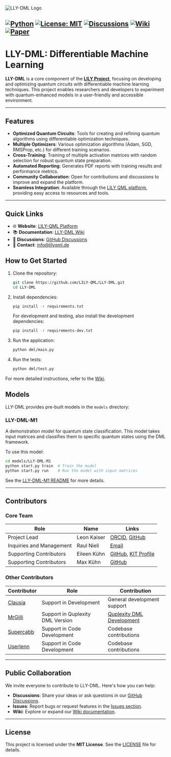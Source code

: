   <img src="https://github.com/user-attachments/assets/2b6d0eba-8297-4f34-8cf3-c9a261f9e17e" alt="LLY-DML Logo">
</div>

[![Python](https://img.shields.io/pypi/pyversions/lly-dml.svg)](https://badge.fury.io/py/lly-dml)
[![License: MIT](https://img.shields.io/badge/License-MIT-yellow.svg)](https://opensource.org/licenses/MIT)
[![Discussions](https://img.shields.io/github/discussions/LILY-QML/LLY-DML)](https://github.com/LILY-QML/LLY-DML/discussions)
[![Wiki](https://img.shields.io/badge/Documentation-Wiki-blue)](https://github.com/LILY-QML/LLY-DML/wiki)
[![Paper](https://img.shields.io/badge/LLY--DML%20Paper-PDF-blue)]()
---


# **LLY-DML: Differentiable Machine Learning**

**LLY-DML** is a core component of the [**LILY Project**](https://www.lilyqml.de), focusing on developing and optimizing quantum circuits with differentiable machine learning techniques. This project enables researchers and developers to experiment with quantum-enhanced models in a user-friendly and accessible environment.

---

## **Features**
- **Optimized Quantum Circuits**: Tools for creating and refining quantum algorithms using differentiable optimization techniques.
- **Multiple Optimizers**: Various optimization algorithms (Adam, SGD, RMSProp, etc.) for different training scenarios.
- **Cross-Training**: Training of multiple activation matrices with random selection for robust quantum state preparation.
- **Automated Reporting**: Generates PDF reports with training results and performance metrics.
- **Community Collaboration**: Open for contributions and discussions to improve and expand the platform.
- **Seamless Integration**: Available through the [LILY QML platform](https://www.lilyqml.de), providing easy access to resources and tools.

---

## **Quick Links**
- 🌐 **Website**: [LILY-QML Platform](https://www.lilyqml.de)
- 📚 **Documentation**: [LLY-DML Wiki](https://github.com/LILY-QML/LLY-DML/wiki)
- 💬 **Discussions**: [GitHub Discussions](https://github.com/LILY-QML/LLY-DML/discussions)
- 📧 **Contact**: [info@lilyqml.de](mailto:info@lilyqml.de)



## **How to Get Started**
1. Clone the repository:
   ```bash
   git clone https://github.com/LILY-QML/LLY-DML.git
   cd LLY-DML
   ```
2. Install dependencies:
   ```bash
   pip install -r requirements.txt
   ```
   For development and testing, also install the development dependencies:
   ```bash
   pip install -r requirements-dev.txt
   ```
3. Run the application:
   ```bash
   python dml/main.py
   ```
4. Run the tests:
   ```bash
   python dml/test.py
   ```

For more detailed instructions, refer to the [Wiki](https://github.com/LILY-QML/LLY-DML/wiki).

## Models

LLY-DML provides pre-built models in the `models` directory:

### LLY-DML-M1

A demonstration model for quantum state classification. This model takes input matrices and classifies them to specific quantum states using the DML framework.

To use this model:

```bash
cd models/LLY-DML-M1
python start.py train  # Train the model
python start.py run    # Run the model with input matrices
```

See the [LLY-DML-M1 README](models/LLY-DML-M1/README.md) for more details.

---

## **Contributors**

### Core Team

| Role                     | Name          | Links                                                                                                                |
|--------------------------|---------------|----------------------------------------------------------------------------------------------------------------------|
| Project Lead             | Leon Kaiser   | [ORCID](https://orcid.org/0009-0000-4735-2044), [GitHub](https://github.com/xleonplayz)                              |
| Inquiries and Management | Raul Nieli    | [Email](mailto:raul.nieli@lilyqml.de)                                                                                |
| Supporting Contributors  | Eileen Kühn   | [GitHub](https://github.com/eileen-kuehn), [KIT Profile](https://www-kseta.ttp.kit.edu/fellows/Eileen.Kuehn/)        |
| Supporting Contributors  | Max Kühn      | [GitHub](https://github.com/maxfischer2781)                                                                          |

### Other Contributors

| Contributor                                               | Role                                       | Contribution                                      |
|-----------------------------------------------------------|--------------------------------------------|---------------------------------------------------|
| [Clausia](https://github.com/clausia)                     | Support in Development                     | General development support                       |
| [MrGilli](https://github.com/orgs/LILY-QML/people/MrGilli) | Support in Quplexity DML Version           | [Quplexity DML Development](https://github.com/MrGilli?tab=repositories) |
| [Supercabb](https://github.com/orgs/LILY-QML/people/Supercabb) | Support in Code Development                | Codebase contributions                            |
| [Userlenn](https://github.com/userlenn)                   | Support in Code Development                | Codebase contributions                            |

---

## **Public Collaboration**

We invite everyone to contribute to LLY-DML. Here's how you can help:
- **Discussions**: Share your ideas or ask questions in our [GitHub Discussions](https://github.com/LILY-QML/LLY-DML/discussions).
- **Issues**: Report bugs or request features in the [Issues section](https://github.com/LILY-QML/LLY-DML/issues).
- **Wiki**: Explore or expand our [Wiki documentation](https://github.com/LILY-QML/LLY-DML/wiki).

---

## **License**

This project is licensed under the **MIT License**. See the [LICENSE](https://opensource.org/licenses/MIT) file for details.
